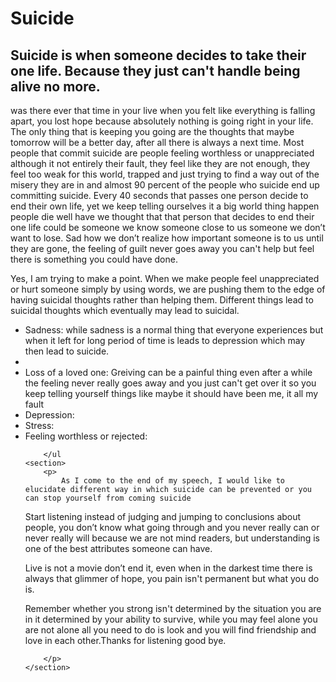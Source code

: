 
<html lang="en">
<head>
	<meta charset="utf-8">
</head>
<body>
	<H1>Suicide</H1>
	<h2>Suicide is when someone decides to take their one life. Because they just can't handle being alive no more.</h2>
<section>
	<p>
	was there ever that time in your live when you felt like everything is falling apart, you lost hope because absolutely nothing is going right in your life. The only thing that is keeping you going are the thoughts that maybe tomorrow will be a better day, after all there is always a next time. Most people that commit suicide are people feeling worthless or unappreciated although it not entirely their fault, they feel like they are not enough, they feel  too weak for this world, trapped and just trying to find a way out of the misery they are in and almost 90 percent of the people who suicide end up committing suicide. Every 40 seconds that passes one person decide to end their own life, yet we keep telling ourselves it a big world thing happen people die well have we thought that that person that decides to end their one life could be someone we know someone close to us someone we don’t want to lose. Sad how we don’t realize how important someone is to us until they are gone, the feeling of guilt never goes away you can't help but feel there is something you could have done. 	
	</p>
	<section>
		<p>
			Yes, I am trying to make a point. When we make people feel unappreciated or hurt someone simply by using words, we are pushing them to the edge of having suicidal thoughts rather than helping them. Different things lead to suicidal thoughts which eventually may lead to suicidal.
		</p>
		<ul>
			<Li>Sadness: while sadness is a normal thing that everyone experiences but when it left for long period of time is leads to depression which may then lead to suicide.<li></li>

<LI>Loss of a loved one: Greiving can be a painful thing even after a while the feeling never really goes away and you just can't get over it so you keep telling yourself things like maybe it should have been me, it all my fault</LI> 

<li>Depression:</li> 
<li>Stress:</LI>

<li>Feeling worthless or rejected:</li>

 
		</ul
	<section>
		<p>
			As I come to the end of my speech, I would like to elucidate different way in which suicide can be prevented or you can stop yourself from coming suicide 

Start listening instead of judging and jumping to conclusions about people, you don’t know what going through and you never really can or never really will because we are not mind readers, but understanding is one of the best attributes someone can have. 

Live is not a movie don’t end it, even when in the darkest time there is always that glimmer of hope, you pain isn't permanent but what you do is. 

Remember whether you strong isn't determined by the situation you are in it determined by your ability to survive, while you may feel alone you are not alone all you need to do is look and you will find friendship and love in each other.Thanks for listening good bye. 

 
		</p>
	</section>
</body>
</html>
